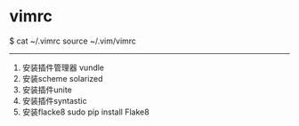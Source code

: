 # vimrc

$ cat ~/.vimrc 
source ~/.vim/vimrc

-------------
1. 安装插件管理器 vundle
2. 安装scheme  solarized
3. 安装插件unite
4. 安装插件syntastic
5. 安装flacke8
   sudo pip install Flake8
